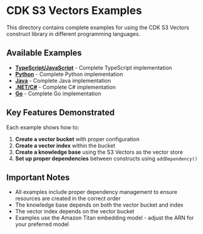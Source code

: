 # CDK S3 Vectors Examples

This directory contains complete examples for using the CDK S3 Vectors construct library in different programming languages.

## Available Examples

- **[TypeScript/JavaScript](typescript.ts)** - Complete TypeScript implementation
- **[Python](python.py)** - Complete Python implementation  
- **[Java](java.java)** - Complete Java implementation
- **[.NET/C#](dotnet.cs)** - Complete C# implementation
- **[Go](go.go)** - Complete Go implementation

## Key Features Demonstrated

Each example shows how to:

1. **Create a vector bucket** with proper configuration
2. **Create a vector index** within the bucket
3. **Create a knowledge base** using the S3 Vectors as the vector store
4. **Set up proper dependencies** between constructs using `addDependency()`

## Important Notes

- All examples include proper dependency management to ensure resources are created in the correct order
- The knowledge base depends on both the vector bucket and index
- The vector index depends on the vector bucket
- Examples use the Amazon Titan embedding model - adjust the ARN for your preferred model